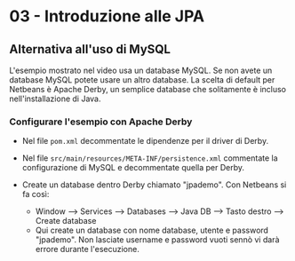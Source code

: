 # 03 - Introduzione alle JPA

## Alternativa all'uso di MySQL

L'esempio mostrato nel video usa un database MySQL. Se non avete un database MySQL potete usare un altro database. La scelta di default per Netbeans è Apache Derby, un semplice database che solitamente è incluso nell'installazione di Java.

### Configurare l'esempio con Apache Derby

* Nel file `pom.xml` decommentate le dipendenze per il driver di Derby.

* Nel file `src/main/resources/META-INF/persistence.xml` commentate la configurazione di MySQL e decommentate quella per Derby.

* Create un database dentro Derby chiamato "jpademo". Con Netbeans si fa così:
    * Window --> Services --> Databases --> Java DB --> Tasto destro --> Create database
    * Qui create un database con nome database, utente e password "jpademo". Non lasciate username e password vuoti sennò vi darà errore durante l'esecuzione.

